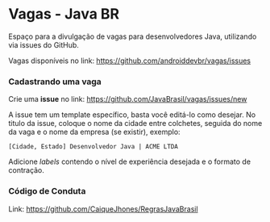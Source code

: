 # Vagas - Java BR

Espaço para a divulgação de vagas para desenvolvedores Java, utilizando via issues do GitHub.

Vagas disponíveis no link: https://github.com/androiddevbr/vagas/issues

### Cadastrando uma vaga

Crie uma **issue** no link: https://github.com/JavaBrasil/vagas/issues/new

A issue tem um template específico, basta você editá-lo como desejar. No titulo da issue, coloque o nome da cidade entre colchetes, seguida do nome da vaga e o nome da empresa (se existir), exemplo:

`[Cidade, Estado] Desenvolvedor Java | ACME LTDA`

Adicione _labels_ contendo o nível de experiência desejada e o formato de contração. 

### Código de Conduta

Link: https://github.com/CaiqueJhones/RegrasJavaBrasil
